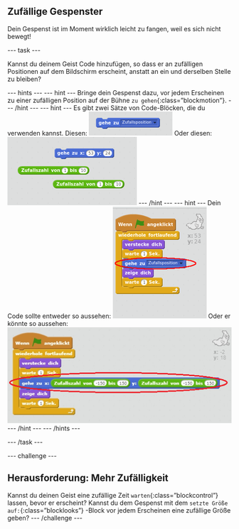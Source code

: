 ## Zufällige Gespenster

Dein Gespenst ist im Moment wirklich leicht zu fangen, weil es sich nicht bewegt!

\--- task \---

Kannst du deinem Geist Code hinzufügen, so dass er an zufälligen Positionen auf dem Bildschirm erscheint, anstatt an ein und derselben Stelle zu bleiben?

\--- hints \--- \--- hint \--- Bringe dein Gespenst dazu, vor jedem Erscheinen zu einer zufälligen Position auf der Bühne `zu gehen`{:class=”blockmotion”}. \--- /hint \--- \--- hint \--- Es gibt zwei Sätze von Code-Blöcken, die du verwenden kannst. Diesen: ![screenshot](images/ghost-random-blocks-1.png) Oder diesen: ![screenshot](images/ghost-random-blocks-2.png) \--- /hint \--- \--- hint \--- Dein Code sollte entweder so aussehen: ![screenshot](images/ghost-random-code-1.png) Oder er könnte so aussehen: ![screenshot](images/ghost-random-code-2.png) \--- /hint \--- \--- /hints \---

\--- /task \---

\--- challenge \---

## Herausforderung: Mehr Zufälligkeit

Kannst du deinen Geist eine zufällige Zeit `warten`{:class=”blockcontrol”} lassen, bevor er erscheint? Kannst du dem Gespenst mit dem `setzte Größe auf:`{:class=”blocklooks”} -Block vor jedem Erscheinen eine zufällige Größe geben? \--- /challenge \---